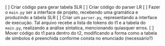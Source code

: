 [ ] Criar código para gerar tabela SLR
[ ] Criar código do parser LR
[ ] Fazer o `main.py` ser a interface de projeto, recebendo uma gramática e produzindo a tabela SLR
[ ] Criar um `parser.py`, representando a interface de execução. Tal arquivo recebe a lista de tokens do t1 e a tabela do `main.py`, realizando a análise síntatica, mencionando quiasquer erros.
[ ] Mover código do t1 para dentro do t2, modificando a forma como a tabela de símbolos é preenchida conforme consta no enunciado (necessário?)